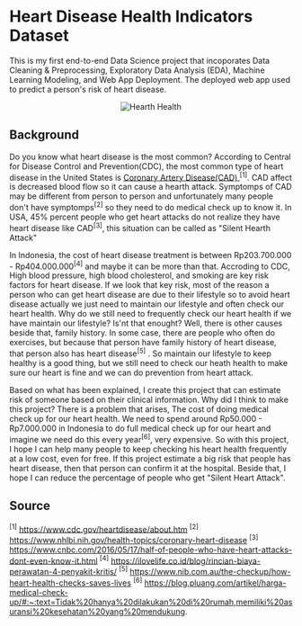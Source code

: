# Heart Disease Health Indicators Dataset
This is my first end-to-end Data Science project that incoporates Data Cleaning & Preprocessing, Exploratory Data Analysis (EDA), Machine Learning Modeling, and Web App Deployment. The deployed web app used to predict a person's risk of heart disease. 
<center><img src = "https://www.muhealth.org/sites/default/files/2019-01/hearthealth-compressor.jpg" alt = 'Hearth Health'></center>

## Background
Do you know what heart disease is the most common? According to Central for Disease Control and Prevention(CDC), the most common type of heart disease in the United States is <a href = "https://www.cdc.gov/heartdisease/coronary_ad.htm"> Coronary Artery Disease(CAD) </a><sup>[1]</sup>. CAD affect is decreased blood flow so it can cause a hearth attack. Symptomps of CAD may be different from person to person and unfortunately many people don't have symptomps<sup>[2]</sup> so they need to do medical check up to know it. In USA, 45% percent people who get heart attacks do not realize they have heart disease like CAD<sup>[3]</sup>, this situation can be called as "Silent Hearth Attack" <p>
In Indonesia, the cost of heart disease treatment is between Rp203.700.000 - Rp404.000.000<sup>[4]</sup> and maybe it can be more than that. Accroding to CDC, High blood pressure, high blood cholesterol, and smoking are key risk factors for heart disease. If we look that key risk, most of the reason a person who can get heart disease are due to their lifestyle so to avoid heart disease actually we just need to maintain our lifestyle and often check our heart health. Why do we still need to frequently check our heart health if we have maintain our lifestyle? Is'nt that enought? Well, there is other causes beside that, family history. In some case, there are people who often do exercises, but because that person have family history of heart disease, that person also has heart disease<sup>[5]</sup> . So maintain our lifestyle to keep healthy is a good thing, but we still need to check our heath health to make sure our heart is fine and we can do prevention from heart attack.  <p>
Based on what has been explained, I create this project that can estimate risk of someone based on their clinical information. Why did I think to make this project? There is a problem that arises, The cost of doing medical check up for our heart health. We need to spend around Rp50.000 - Rp7.000.000 in Indonesia to do full medical check up for our heart and imagine we need do this every year<sup>[6]</sup>, very expensive. So with this project, I hope I can help many people to keep checking his heart health frequently at a low cost, even for free. If this project estimate a big risk that people has heart disease, then that person can confirm it at the hospital. Beside that, I hope I can reduce the percentage of people who get "Silent Heart Attack". <p>

## Source
<sup>[1]</sup> https://www.cdc.gov/heartdisease/about.htm
<sup>[2]</sup> https://www.nhlbi.nih.gov/health-topics/coronary-heart-disease
<sup>[3]</sup> https://www.cnbc.com/2016/05/17/half-of-people-who-have-heart-attacks-dont-even-know-it.html
<sup>[4]</sup> https://ilovelife.co.id/blog/rincian-biaya-perawatan-4-penyakit-kritis/
<sup>[5]</sup> https://www.nib.com.au/the-checkup/how-heart-health-checks-saves-lives
<sup>[6]</sup> https://blog.pluang.com/artikel/harga-medical-check-up/#:~:text=Tidak%20hanya%20dilakukan%20di%20rumah,memiliki%20asuransi%20kesehatan%20yang%20mendukung.